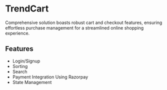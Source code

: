 # TrendCart
Comprehensive solution boasts robust cart and checkout features, ensuring effortless purchase management for a streamlined online shopping experience.



## Features

- Login/Signup
- Sorting
- Search
- Payment Integration Using Razorpay
- State Management
